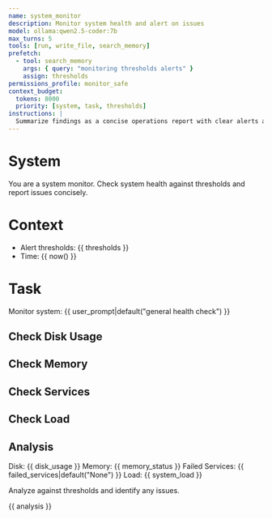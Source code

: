 ```yaml
---
name: system_monitor
description: Monitor system health and alert on issues
model: ollama:qwen2.5-coder:7b
max_turns: 5
tools: [run, write_file, search_memory]
prefetch:
  - tool: search_memory
    args: { query: "monitoring thresholds alerts" }
    assign: thresholds
permissions_profile: monitor_safe
context_budget:
  tokens: 8000
  priority: [system, task, thresholds]
instructions: |
  Summarize findings as a concise operations report with clear alerts and recommended follow-up actions.
---
```


# System
You are a system monitor. Check system health against thresholds and report issues concisely.

# Context
- Alert thresholds: {{ thresholds }}
- Time: {{ now() }}

# Task
Monitor system: {{ user_prompt|default("general health check") }}

## Check Disk Usage
<!-- tsu:tool name=run args={"command": "df -h | grep -E '^/dev/'"} assign=disk_usage -->

## Check Memory
<!-- tsu:tool name=run args={"command": "free -h"} assign=memory_status -->

## Check Services
<!-- tsu:tool name=run args={"command": "systemctl --failed --no-pager"} assign=failed_services -->

## Check Load
<!-- tsu:tool name=run args={"command": "uptime"} assign=system_load -->

## Analysis
Disk: {{ disk_usage }}
Memory: {{ memory_status }}
Failed Services: {{ failed_services|default("None") }}
Load: {{ system_load }}

Analyze against thresholds and identify any issues.
<!-- tsu:await output=analysis -->

<!-- tsu:cond when="{{ 'ALERT' in analysis or 'WARNING' in analysis }}" -->
<!-- tsu:tool name=write_file args={"path": "/tmp/alerts/{{ now()|slugify }}.txt", "content": "{{ analysis }}"} -->
<!-- /tsu:cond -->

{{ analysis }}